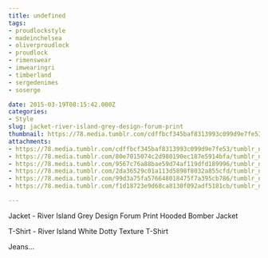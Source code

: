 ```yaml
---
title: undefined
tags:
- proudlockstyle
- madeinchelsea
- oliverproudlock
- proudlock
- rimenswear
- imwearingri
- timberland
- sergedenimes
- soserge

date: 2015-03-19T08:15:42.000Z
categories:
- Style
slug: jacket-river-island-grey-design-forum-print
thumbnail: https://78.media.tumblr.com/cdffbcf345baf8313993c099d9e7fe53/tumblr_nld7yjo7WB1rhrm24o2_1280.jpg
attachments:
- https://78.media.tumblr.com/cdffbcf345baf8313993c099d9e7fe53/tumblr_nld7yjo7WB1rhrm24o2_1280.jpg
- https://78.media.tumblr.com/80e7015074c2d980190ec187e5914bfa/tumblr_nld7yjo7WB1rhrm24o3_1280.jpg
- https://78.media.tumblr.com/9567c76a88bae59d74af119dfd189996/tumblr_nld7yjo7WB1rhrm24o1_1280.jpg
- https://78.media.tumblr.com/2da36529c01a113d5898f8032a855cfd/tumblr_nld7yjo7WB1rhrm24o4_1280.jpg
- https://78.media.tumblr.com/99d3a75fa576648018475f7a395cb786/tumblr_nld7yjo7WB1rhrm24o6_1280.jpg
- https://78.media.tumblr.com/f1d18723e9d68ca8130f092adf5181cb/tumblr_nld7yjo7WB1rhrm24o5_1280.jpg

---
```


Jacket - River Island Grey Design Forum Print Hooded Bomber Jacket

 T-Shirt - River Island White Dotty Texture T-Shirt 

 Jeans...
